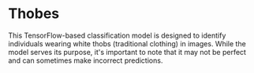 # Thobes
This TensorFlow-based classification model is designed to identify individuals wearing white thobs (traditional clothing) in images. While the model serves its purpose, it's important to note that it may not be perfect and can sometimes make incorrect predictions. 
